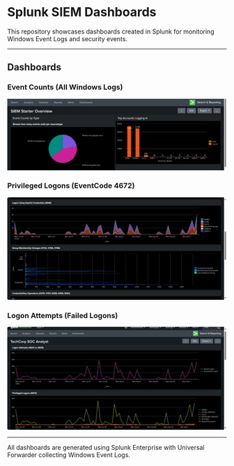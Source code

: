 # Splunk SIEM Dashboards

This repository showcases dashboards created in Splunk for monitoring Windows Event Logs and security events.

---

## Dashboards

### Event Counts (All Windows Logs)
![Event Counts](eventcounts.jpg)

### Privileged Logons (EventCode 4672)
![Privileged Logons](explicitcredentials.jpg)

### Logon Attempts (Failed Logons)
![Logon Attempts](logonattempts.jpg)

---

All dashboards are generated using Splunk Enterprise with Universal Forwarder collecting Windows Event Logs.
